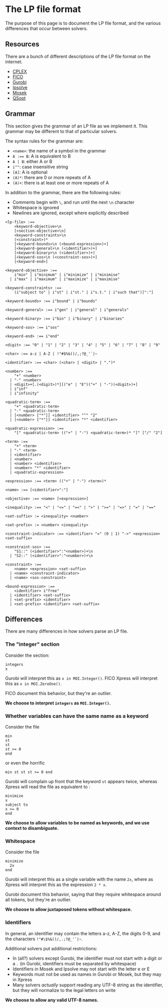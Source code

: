 # The LP file format

The purpose of this page is to document the LP file format, and the various
differences that occur between solvers.

## Resources

There are a bunch of different descriptions of the LP file format on the
internet.

 * [CPLEX](https://www.ibm.com/docs/en/icos/22.1.0?topic=cplex-lp-file-format-algebraic-representation)
 * [FICO](https://www.fico.com/fico-xpress-optimization/docs/dms2021-01/solver/optimizer/HTML/chapter10_sec_section102.html)
 * [Gurobi](https://docs.gurobi.com/projects/optimizer/en/current/reference/fileformats/modelformats.html#lp-format)
 * [lpsolve](https://lpsolve.sourceforge.net/5.5/CPLEX-format.htm)
 * [Mosek](https://docs.mosek.com/11.0/capi/lp-format.html)
 * [QSopt](https://www.math.uwaterloo.ca/~bico/qsopt/hlp/ff_lp_format.htm)

## Grammar

This section gives the grammar of an LP file as we implement it. This grammar
may be different to that of particular solvers.

The syntax rules for the grammar are:

 * `<name>`: the name of a symbol in the grammar
 * `A :== B`: A is equivalent to B
 * `A | B`: either A or B
 * `i""`: case insensitive string
 * `[A]`: A is optional
 * `(A)*`: there are 0 or more repeats of A
 * `(A)+`: there is at least one or more repeats of A

In addition to the grammar, there are the following rules:

 * Comments begin with `\`, and run until the next `\n` character
 * Whitespace is ignored
 * Newlines are ignored, except where explicitly described

```
<lp-file> :==
    <keyword-objective>\n
    [<section-objective>\n]
    <keyword-constraints>\n
    (<constraint>)*
    [<keyword-bounds>\n (<bound-expression>)+]
    [<keyword-general>\n (<identifier>)+]
    [<keyword-binary>\n (<identifier>)+]
    [<keyword-sos>\n (<constraint-sos>)+]
    [<keyword-end>]

<keyword-objective> :==
    i"min" | i"minimum" | i"minimize" | i"minimise"
  | i"max" | i"maximum" | i"maximize" | i"maximise"

<keyword-constraints> :==
    (i"subject to" | i"st" | i"st." | i"s.t." | i"such that")[":"]

<keyword-bounds> :== i"bound" | i"bounds"

<keyword-general> :== i"gen" | i"general" | i"generals"

<keyword-binary> :== i"bin" | i"binary" | i"binaries"

<keyword-sos> :== i"sos"

<keyword-end> :== i"end"

<digit> :== "0" | "1" | "2" | "3" | "4" | "5" | "6" | "7" | "8" | "9"

<char> :== a-z | A-Z | !"#$%&()/,;?@_'`|~

<identifier> :== <char> (<char> | <digit> | ".")*

<number> :==
    "+" <number>
  | "-" <number>
  | <digit>+[.(<digit>)*][("e" | "E")("+" | "-")(<digit>)+]
  | i"inf"
  | i"infinity"

<quadratic-term> :==
    "+" <quadratic-term>
  | "-" <quadratic-term>
  | [<number> ["*"]] <identifier> "^" "2"
  | [<number> ["*"]] <identifier> "*" <identifier>

<quadratic-expression> :==
    "[" <quadratic-term> (("+" | "-") <quadratic-term>)* "]" ["/" "2"]

<term> :==
    "+" <term>
  | "-" <term>
  | <identifier>
  | <number>
  | <number> <identifier>
  | <number> "*" <identifier>
  | <quadratic-expression>

<expression> :== <term> (("+" | "-") <term>)*

<name> :== [<identifier>":"]

<objective> :== <name> [<expression>]

<inequality> :== "<" | "<=" | "=<" | ">" | ">=" | "=>" | "=" | "=="

<set-suffix> := <inequality> <number>

<set-prefix> := <number> <inequality>

<constraint-indicator> :== <identifier> "=" (0 | 1) "->" <expression> <set-suffix>

<constraint-sos> :==
    "S1::" (<identifier>":"<number>)+\n
  | "S2::" (<identifier>":"<number>)+\n

<constraint> :==
    <name> <expression> <set-suffix>
  | <name> <constraint-indicator>
  | <name> <sos-constraint>

<bound-expression> :==
    <identifier> i"free"
  | <identifier> <set-suffix>
  | <set-prefix> <identifier>
  | <set-prefix> <identifier> <set-suffix>
```

## Differences

There are many differences in how solvers parse an LP file.

### The "integer" section

Consider the section:
```
integers
x
```
Gurobi will interpret this as `x in MOI.Integer()`. FICO Xpress will interpret
this as `x in MOI.ZeroOne()`.

FICO document this behavior, but they're an outlier.

**We choose to interpret `integers` as `MOI.Integer()`.**

### Whether variables can have the same name as a keyword

Consider the file
```
min
st
st
st >= 0
end
```
or even the horrific
```
min st st st >= 0 end
```
Gurobi will complain up front that the keyword `st` appears twice, whereas
Xpress will read the file as equivalent to :
```
minimize
x
subject to
x >= 0
end
```

**We choose to allow variables to be named as keywords, and we use context to
disambiguate.**

### Whitespace

Consider the file
```
minimize
  2x
end
```

Gurobi will interpret this as a single variable with the name `2x`, where as
Xpress will interpret this as the expression `2 * x`.

Gurobi document this behavior, saying that they require whitespace around all
tokens, but they're an outlier.

**We choose to allow juxtaposed tokens without whitespace.**

### Identifiers

In general, an identifier may contain the letters a-z, A-Z, the digits 0-9, and
the characters ```!"#\$%&()/,.;?@_'`|~```.

Additional solvers put additional restrictions:

 * In (all?) solvers except Gurobi, the identifier must not start with a digit
   or a `.` (in Gurobi, identifiers must be separated by whitespace)
 * Identifiers in Mosek and lpsolve may not start with the letter e or E
 * Keywords must not be used as names in Gurobi or Mosek, but they may in Xpress
 * Many solvers _actually_ support reading any UTF-8 string as the identifier,
   but they will normalize to the legal letters on write

**We choose to allow any valid UTF-8 names.**
